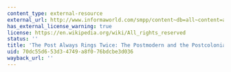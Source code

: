 ```yaml
---
content_type: external-resource
external_url: http://www.informaworld.com/smpp/content~db=all~content=a794597854
has_external_license_warning: true
license: https://en.wikipedia.org/wiki/All_rights_reserved
status: ''
title: 'The Post Always Rings Twice: The Postmodern and the Postcolonial'
uid: 70dc55d6-53d3-4749-a8f0-76bdcbe3d036
wayback_url: ''
---
```

